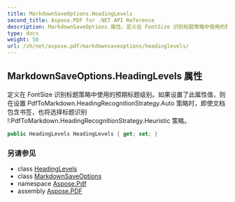 ```yaml
---
title: MarkdownSaveOptions.HeadingLevels
second_title: Aspose.PDF for .NET API Reference
description: MarkdownSaveOptions 属性。定义在 FontSize 识别标题策略中使用的预期标题级别。如果设置了此属性值，则在设置 PdfToMarkdown.HeadingRecognitionStrategy.Auto 策略时，即使文档包含书签，也将选择标题识别 PdfToMarkdown.HeadingRecognitionStrategy.Heuristic 策略。
type: docs
weight: 50
url: /zh/net/aspose.pdf/markdownsaveoptions/headinglevels/
---
```

## MarkdownSaveOptions.HeadingLevels 属性

定义在 FontSize 识别标题策略中使用的预期标题级别。如果设置了此属性值，则在设置 PdfToMarkdown.HeadingRecognitionStrategy.Auto 策略时，即使文档包含书签，也将选择标题识别 !:PdfToMarkdown.HeadingRecognitionStrategy.Heuristic 策略。

```csharp
public HeadingLevels HeadingLevels { get; set; }
```

### 另请参见

* class [HeadingLevels](../../../aspose.pdf.pdftomarkdown/headinglevels/)
* class [MarkdownSaveOptions](../)
* namespace [Aspose.Pdf](../../../aspose.pdf/)
* assembly [Aspose.PDF](../../../)
